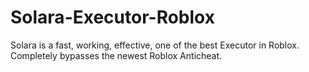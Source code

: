 # Solara-Executor-Roblox
Solara is a fast, working, effective, one of the best Executor in Roblox. Completely bypasses the newest Roblox Anticheat.
